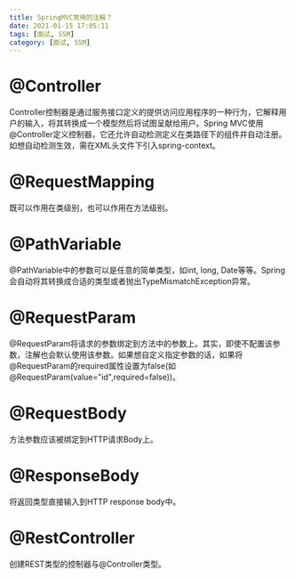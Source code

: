 ```yaml
---
title: SpringMVC常用的注解？
date: 2021-01-15 17:05:11
tags: [面试, SSM]
category: [面试, SSM]
---
```


# @Controller

Controller控制器是通过服务接口定义的提供访问应用程序的一种行为，它解释用户的输入，将其转换成一个模型然后将试图呈献给用户。Spring MVC使用@Controller定义控制器，它还允许自动检测定义在类路径下的组件并自动注册。如想自动检测生效，需在XML头文件下引入spring-context。

# @RequestMapping

既可以作用在类级别，也可以作用在方法级别。

# @PathVariable

@PathVariable中的参数可以是任意的简单类型，如int, long, Date等等。Spring会自动将其转换成合适的类型或者抛出TypeMismatchException异常。

# @RequestParam

@RequestParam将请求的参数绑定到方法中的参数上。其实，即使不配置该参数，注解也会默认使用该参数。如果想自定义指定参数的话，如果将@RequestParam的required属性设置为false(如@RequestParam(value="id",required=false))。

# @RequestBody

方法参数应该被绑定到HTTP请求Body上。

# @ResponseBody

将返回类型直接输入到HTTP response body中。

# @RestController

创建REST类型的控制器与@Controller类型。
